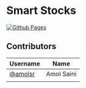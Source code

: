 # Smart Stocks

[![Github Pages](https://github.com/amolsr/smart-stocks/actions/workflows/angular.yml/badge.svg)](https://github.com/amolsr/smart-stocks/actions/workflows/angular.yml)

## Contributors

|  Username | Name |
| ------------ | ------------ |
|  <a href="https://github.com/amolsr">@amolsr</a> | Amol Saini  |
| | |
